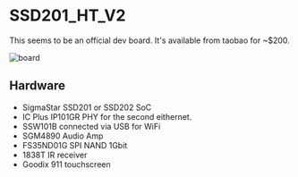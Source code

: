 # SSD201_HT_V2

This seems to be an official dev board. It's available from taobao for ~$200.

![board](board.jpg)

## Hardware

- SigmaStar SSD201 or SSD202 SoC
- IC Plus IP101GR PHY for the second eithernet.
- SSW101B connected via USB for WiFi
- SGM4890 Audio Amp
- FS35ND01G SPI NAND 1Gbit
- 1838T IR receiver
- Goodix 911 touchscreen
